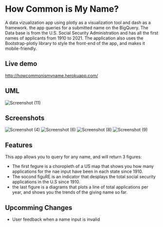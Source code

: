 # How Common is My Name?
A data vizualization app using plotly as a visualization tool and dash as a framework. the app queries for a submitted name on the BigQuery. The Data base is 
from the U.S. Social Security Administration and has all the first names of applicants from 1910 to 2021. The application also uses the Bootstrap-plotly library to style the front-end of the app, and makes it mobile-friendly.

## Live demo
http://howcommonismyname.herokuapp.com/
## UML
![Screenshot (11)](https://user-images.githubusercontent.com/92554847/145744858-041f2580-4c02-4837-8c45-e940fef7e396.png)

## Screenshots
![Screenshot (4)](https://user-images.githubusercontent.com/92554847/145744875-7bc48916-feb4-4e09-a2c6-f5daf0a73a3a.png)
![Screenshot (6)](https://user-images.githubusercontent.com/92554847/145744889-f588e656-194f-4d67-b8f8-43f1a041ee11.png)
![Screenshot (8)](https://user-images.githubusercontent.com/92554847/145744897-704efda7-b625-4552-bda9-553a02baca38.png)
![Screenshot (9)](https://user-images.githubusercontent.com/92554847/145744903-8c8b68e6-8194-4dec-bb8a-32020c607e8f.png)
## Features
This app allows you to query for any name, and will return 3 figures: 
- The first fegure is a choropleth of a US map that shows you how many applications for the nae input have been in each state since 1910.
- The socond figuRE is an indicator that desplays the total social security applications in the U.S since 1910.
- the last figure is a diagrams that plots a line of total applications per year, and shows you the trends of the giving name so far.

## Upcomming Changes
- User feedback when a name input is invalid



